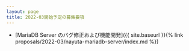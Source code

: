 ```yaml
---
layout: page
title: 2022-03開始予定の募集要項
---
```


  * [MariaDB Server のバグ修正および機能開発]({{ site.baseurl }}{% link proposals/2022-03/nayuta-mariadb-server/index.md %})
